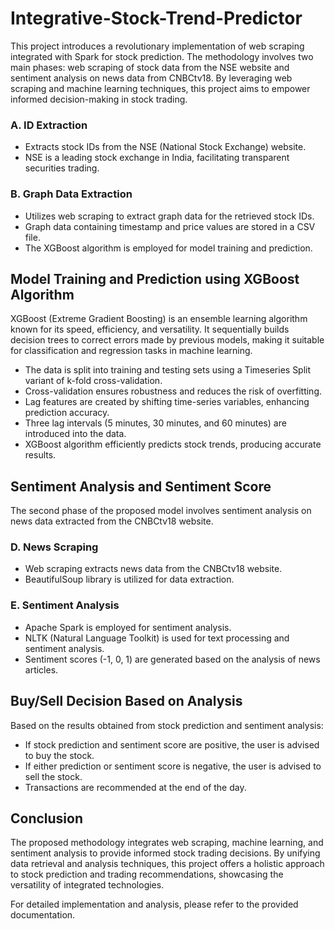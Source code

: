 # Integrative-Stock-Trend-Predictor

This project introduces a revolutionary implementation of web scraping integrated with Spark for stock prediction. The methodology involves two main phases: web scraping of stock data from the NSE website and sentiment analysis on news data from CNBCtv18. By leveraging web scraping and machine learning techniques, this project aims to empower informed decision-making in stock trading.

### A. ID Extraction
- Extracts stock IDs from the NSE (National Stock Exchange) website.
- NSE is a leading stock exchange in India, facilitating transparent securities trading.

### B. Graph Data Extraction
- Utilizes web scraping to extract graph data for the retrieved stock IDs.
- Graph data containing timestamp and price values are stored in a CSV file.
- The XGBoost algorithm is employed for model training and prediction.

## Model Training and Prediction using XGBoost Algorithm

XGBoost (Extreme Gradient Boosting) is an ensemble learning algorithm known for its speed, efficiency, and versatility. It sequentially builds decision trees to correct errors made by previous models, making it suitable for classification and regression tasks in machine learning.

- The data is split into training and testing sets using a Timeseries Split variant of k-fold cross-validation.
- Cross-validation ensures robustness and reduces the risk of overfitting.
- Lag features are created by shifting time-series variables, enhancing prediction accuracy.
- Three lag intervals (5 minutes, 30 minutes, and 60 minutes) are introduced into the data.
- XGBoost algorithm efficiently predicts stock trends, producing accurate results.

## Sentiment Analysis and Sentiment Score

The second phase of the proposed model involves sentiment analysis on news data extracted from the CNBCtv18 website.

### D. News Scraping
- Web scraping extracts news data from the CNBCtv18 website.
- BeautifulSoup library is utilized for data extraction.

### E. Sentiment Analysis
- Apache Spark is employed for sentiment analysis.
- NLTK (Natural Language Toolkit) is used for text processing and sentiment analysis.
- Sentiment scores (-1, 0, 1) are generated based on the analysis of news articles.

## Buy/Sell Decision Based on Analysis

Based on the results obtained from stock prediction and sentiment analysis:
- If stock prediction and sentiment score are positive, the user is advised to buy the stock.
- If either prediction or sentiment score is negative, the user is advised to sell the stock.
- Transactions are recommended at the end of the day.

## Conclusion

The proposed methodology integrates web scraping, machine learning, and sentiment analysis to provide informed stock trading decisions. By unifying data retrieval and analysis techniques, this project offers a holistic approach to stock prediction and trading recommendations, showcasing the versatility of integrated technologies.

For detailed implementation and analysis, please refer to the provided documentation.
